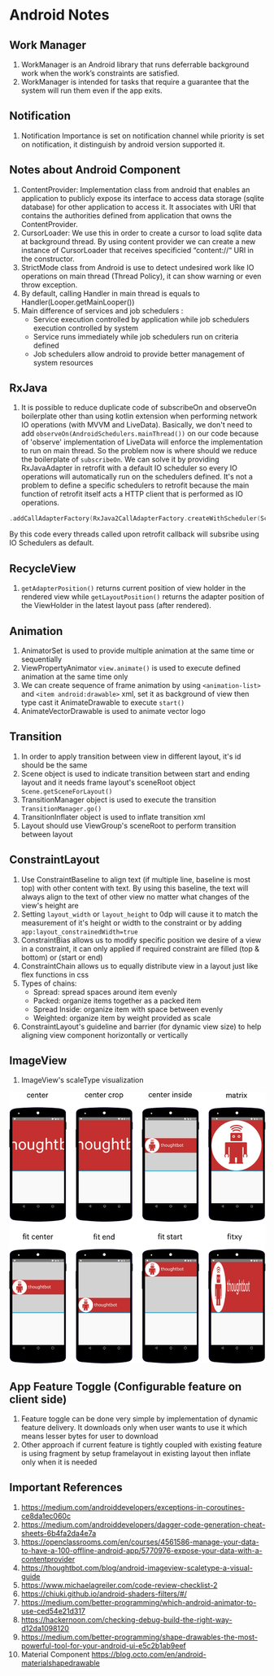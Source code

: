 # Android Notes

## Work Manager

1. WorkManager is an Android library that runs deferrable background work when the work’s constraints are satisfied.
2. WorkManager is intended for tasks that require a guarantee that the system will run them even if the app exits.

## Notification

1. Notification Importance is set on notification channel while priority is set on notification, it distinguish by android version supported it.

## Notes about Android Component

1. ContentProvider: Implementation class from android that enables an application to publicly expose its interface to access data storage (sqlite database) for other application to access it. It associates with URI that contains the authorities defined from application that owns the ContentProvider.
2. CursorLoader: We use this in order to create a cursor to load sqlite data at background thread. By using content provider we can create a new instance of CursorLoader that receives specificied “content://“ URI in the constructor.
3. StrictMode class from Android is use to detect undesired work like IO operations on main thread (Thread Policy), it can show warning or even throw exception.
4. By default, calling Handler in main thread is equals to Handler(Looper.getMainLooper())
5. Main difference of services and job schedulers :
   - Service execution controlled by application while job schedulers execution controlled by system
   - Service runs immediately while job schedulers run on criteria defined
   - Job schedulers allow android to provide better management of system resources

## RxJava

1. It is possible to reduce duplicate code of subscribeOn and observeOn boilerplate other than using kotlin extension when performing network IO operations (with MVVM and LiveData). Basically, we don't need to add `observeOn(AndroidSchedulers.mainThread())` on our code because of 'observe' implementation of LiveData will enforce the implementation to run on main thread. So the problem now is where should we reduce the boilerplate of `subscribeOn`. We can solve it by providing RxJavaAdapter in retrofit with a default IO scheduler so every IO operations will automatically run on the schedulers defined. It's not a problem to define a specific schedulers to retrofit because the main function of retrofit itself acts a HTTP client that is performed as IO operations.

```kotlin
.addCallAdapterFactory(RxJava2CallAdapterFactory.createWithScheduler(Schedulers.io()))
```

By this code every threads called upon retrofit callback will subsribe using IO Schedulers as default.

## RecycleView

1. `getAdapterPosition()` returns current position of view holder in the rendered view while `getLayoutPosition()` returns the adapter position of the ViewHolder in the latest layout pass (after rendered).

## Animation

1. AnimatorSet is used to provide multiple animation at the same time or sequentially
2. ViewPropertyAnimator `view.animate()` is used to execute defined animation at the same time only
3. We can create sequence of frame animation by using `<animation-list>` and `<item android:drawable>` xml, set it as background of view then type cast it AnimateDrawable to execute `start()`
4. AnimateVectorDrawable is used to animate vector logo

## Transition

1. In order to apply transition between view in different layout, it's id should be the same
2. Scene object is used to indicate transition between start and ending layout and it needs frame layout's sceneRoot object `Scene.getSceneForLayout()`
3. TransitionManager object is used to execute the transition `TransitionManager.go()`
4. TransitionInflater object is used to inflate transition xml
5. Layout should use ViewGroup's sceneRoot to perform transition between layout

## ConstraintLayout

1. Use ConstraintBaseline to align text (if multiple line, baseline is most top) with other content with text. By using this baseline, the text will always align to the text of other view no matter what changes of the view's height are
2. Setting `layout_width` or `layout_height` to 0dp will cause it to match the measurement of it's height or width to the constraint or by adding `app:layout_constrainedWidth=true`
3. ConstraintBias allows us to modify specific position we desire of a view in a constraint, it can only applied if required constraint are filled (top & bottom) or (start or end)
4. ConstraintChain allows us to equally distribute view in a layout just like flex functions in css
5. Types of chains:
   - Spread: spread spaces around item evenly
   - Packed: organize items together as a packed item
   - Spread Inside: organize item with space between evenly
   - Weighted: organize item by weight provided as scale
6. ConstraintLayout's guideline and barrier (for dynamic view size) to help aligning view component horizontally or vertically

## ImageView

1. ImageView's scaleType visualization

![ImageView ScaleType](../android/assets/scale_type.png)

## App Feature Toggle (Configurable feature on client side)

1. Feature toggle can be done very simple by implementation of dynamic feature delivery. It downloads only when user wants to use it which means lesser bytes for user to download
2. Other approach if current feature is tightly coupled with existing feature is using fragment by setup framelayout in existing layout then inflate only when it is needed

## Important References

1. <https://medium.com/androiddevelopers/exceptions-in-coroutines-ce8da1ec060c>
2. <https://medium.com/androiddevelopers/dagger-code-generation-cheat-sheets-6b4fa2da4e7a>
3. <https://openclassrooms.com/en/courses/4561586-manage-your-data-to-have-a-100-offline-android-app/5770976-expose-your-data-with-a-contentprovider>
4. <https://thoughtbot.com/blog/android-imageview-scaletype-a-visual-guide>
5. <https://www.michaelagreiler.com/code-review-checklist-2>
6. <https://chiuki.github.io/android-shaders-filters/#/>
7. <https://medium.com/better-programming/which-android-animator-to-use-ced54e21d317>
8. <https://hackernoon.com/checking-debug-build-the-right-way-d12da1098120>
9. <https://medium.com/better-programming/shape-drawables-the-most-powerful-tool-for-your-android-ui-e5c2b1ab9eef>
10. Material Component <https://blog.octo.com/en/android-materialshapedrawable>
